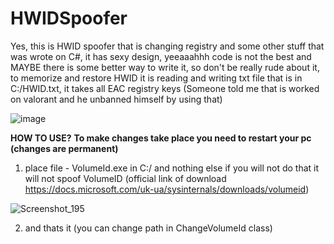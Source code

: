 # HWIDSpoofer
Yes, this is HWID spoofer that is changing registry and some other stuff that was wrote on C#, it has sexy design, yeeaaahhh code is not the best and MAYBE there is some better way to write it, so don't be really rude about it, to memorize and restore HWID it is reading and writing txt file that is in C:/HWID.txt, it takes all EAC registry keys (Someone told me that is worked on valorant and he unbanned himself by using that)

![image](https://user-images.githubusercontent.com/73321844/123222597-f0767a00-d484-11eb-9465-797f2d2abee2.png)

**HOW TO USE?**
**To make changes take place you need to restart your pc (changes are permanent)**

1. place file - VolumeId.exe in C:/ and nothing else if you will not do that it will not spoof VolumeID (official link of download https://docs.microsoft.com/uk-ua/sysinternals/downloads/volumeid)

![Screenshot_195](https://user-images.githubusercontent.com/73321844/123336219-6bc64300-d4fa-11eb-898e-7c0e411fc38e.png)

2. and  thats it (you can change path in ChangeVolumeId class)
